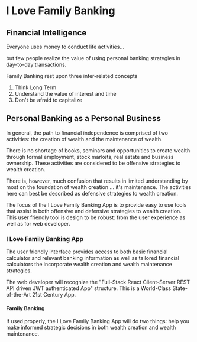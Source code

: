 # I Love Family Banking

## Financial Intelligence

Everyone uses money to conduct life activities...

but few people realize the value of using personal banking strategies in day-to-day transactions.

Family Banking rest upon three inter-related concepts

1. Think Long Term
2. Understand the value of interest and time
3. Don't be afraid to capitalize

## Personal Banking as a Personal Business

In general, the path to financial independence is comprised of two activities: the creation of wealth and the maintenance of wealth.

There is no shortage of books, seminars and opportunities to create wealth through formal employment, stock markets, real estate and  business ownership. These activities are considered to be offensive strategies to wealth creation.

There is, however, much confusion that results in limited understanding by most on the foundation of wealth creation ... it's maintenance. The activities here can best be described as defensive strategies to wealth creation.

The focus of the I Love Family Banking App is to provide easy to use tools that assist in both offensive and defensive strategies to wealth creation.  This user friendly tool is design to be robust: from the user experience as well as for web developer.

### I Love Family Banking App

The user friendly interface provides access to both basic financial calculator and relevant banking information as well as tailored financial calculators the incorporate wealth creation and wealth maintenance strategies.

The web developer will recognize the "Full-Stack React Client-Server REST API driven JWT authenticated App" structure.
This is a World-Class State-of-the-Art 21st Century App.

#### Family Banking

If used properly, the I Love Family Banking App will do two things: help you make informed strategic decisions in both wealth creation 
and wealth maintenance.

